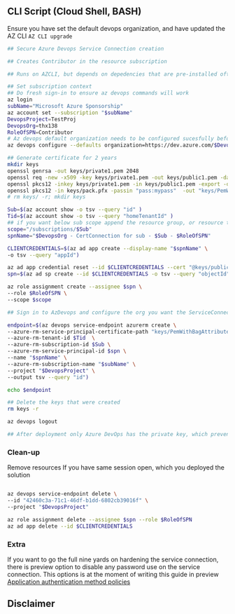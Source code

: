 ## CLI Script (Cloud Shell, BASH)
Ensure you have set the default devops organization, and have updated the AZ CLI ``AZ CLI upgrade``
```bash
## Secure Azure Devops Service Connection creation 

## Creates Contributor in the resource subscription 

## Runs on AZCLI, but depends on depedencies that are pre-installed often with linux. Also line-break is [\] whereas in Powershell [`] 

## Set subscription context 
## Do fresh sign-in to ensure az devops commands will work
az login 
subName="Microsoft Azure Sponsorship"
az account set --subscription "$subName"
DevopsProject=TestProj
DevopsOrg=thx138
RoleOfSPN=Contributor
# Az devops default organization needs to be configured sucesfully before continuing running this script
az devops configure --defaults organization=https://dev.azure.com/$DevopsOrg

## Generate certificate for 2 years
mkdir keys
openssl genrsa -out keys/private1.pem 2048
openssl req -new -x509 -key keys/private1.pem -out keys/public1.pem -days 720 -subj "/C=FI/CN=spnforaad.localdom/OU=IT Department/"
openssl pkcs12 -inkey keys/private1.pem -in keys/public1.pem -export -out keys/pack.pfx -passout "pass:mypass"
openssl pkcs12 -in keys/pack.pfx -passin "pass:mypass"  -out "keys/PemWithBagAttributes.pem" -nodes
# rm keys/ -r; mkdir keys

Sub=$(az account show -o tsv --query "id" )
Tid=$(az account show -o tsv --query "homeTenantId" )
## if you want below sub scope append the resource group, or resource to the scope
scope="/subscriptions/$Sub"
spnName="$DevopsOrg - CertConnection for sub - $Sub - $RoleOfSPN"

CLIENTCREDENTIALS=$(az ad app create --display-name "$spnName" \
-o tsv --query "appId")

az ad app credential reset --id $CLIENTCREDENTIALS --cert "@keys/public1.pem" --append
spn=$(az ad sp create --id $CLIENTCREDENTIALS -o tsv --query "objectId")

az role assignment create --assignee $spn \
--role $RoleOfSPN \
--scope $scope

## Sign in to AzDevops and configure the org you want the ServiceConnection to be created as default

endpoint=$(az devops service-endpoint azurerm create \
--azure-rm-service-principal-certificate-path "keys/PemWithBagAttributes.pem" \
--azure-rm-tenant-id $Tid  \
--azure-rm-subscription-id $Sub \
--azure-rm-service-principal-id $spn \
--name "$spnName" \
--azure-rm-subscription-name "$subName" \
--project "$DevopsProject" \
--output tsv --query "id")

echo $endpoint

## Delete the keys that were created
rm keys -r

az devops logout

## After deployment only Azure DevOps has the private key, which prevents misuse of the certificate credentials 
```

### Clean-up
Remove resources If you have same session open, which you deployed the solution
```bash

az devops service-endpoint delete \
--id "42460c3a-71c1-46df-b1dd-6802cb39016f" \
--project "$DevopsProject"

az role assignment delete --assignee $spn --role $RoleOfSPN
az ad app delete --id $CLIENTCREDENTIALS


```

### Extra
If you want to go the full nine yards on hardening the service connection, there is preview option to disable any password use on the service connection. This options is at the moment of writing this guide in preview [Application authentication method policies](https://docs.microsoft.com/en-us/azure/active-directory/fundamentals/whats-new#public-preview----application-authentication-method-policies)

## Disclaimer
